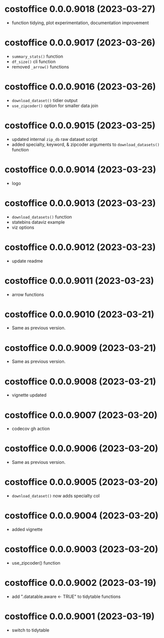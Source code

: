 <!-- NEWS.md is maintained by https://cynkra.github.io/fledge, do not edit -->

# costoffice 0.0.0.9018 (2023-03-27)

* function tidying, plot experimentation, documentation improvement


# costoffice 0.0.0.9017 (2023-03-26)

* `summary_stats()` function
* `df_size()` cli function
* removed `_arrow()` functions


# costoffice 0.0.0.9016 (2023-03-26)

* `download_dataset()` tidier output
* `use_zipcoder()` option for smaller data join


# costoffice 0.0.0.9015 (2023-03-25)

* updated internal `zip_db` raw dataset script
* added specialty, keyword, & zipcoder arguments to `download_datasets()` function


# costoffice 0.0.0.9014 (2023-03-23)

* logo


# costoffice 0.0.0.9013 (2023-03-23)

* `download_datasets()` function
* statebins dataviz example
* viz options


# costoffice 0.0.0.9012 (2023-03-23)

* update readme


# costoffice 0.0.0.9011 (2023-03-23)

* arrow functions


# costoffice 0.0.0.9010 (2023-03-21)

- Same as previous version.


# costoffice 0.0.0.9009 (2023-03-21)

- Same as previous version.


# costoffice 0.0.0.9008 (2023-03-21)

* vignette updated


# costoffice 0.0.0.9007 (2023-03-20)

* codecov gh action


# costoffice 0.0.0.9006 (2023-03-20)

- Same as previous version.


# costoffice 0.0.0.9005 (2023-03-20)

* `download_dataset()` now adds specialty col


# costoffice 0.0.0.9004 (2023-03-20)

* added vignette


# costoffice 0.0.0.9003 (2023-03-20)

* use_zipcoder() function


# costoffice 0.0.0.9002 (2023-03-19)

* add ".datatable.aware <- TRUE" to tidytable functions


# costoffice 0.0.0.9001 (2023-03-19)

* switch to tidytable


